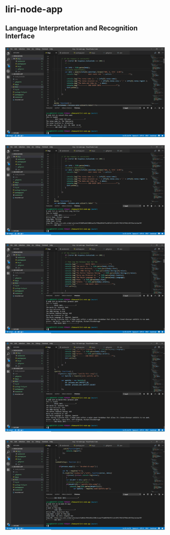 # liri-node-app
## Language Interpretation and Recognition Interface
### ![screenshot1](images/2018-10-20.png)
### ![screenshot2](images/2018-10-20%20(1).png)
### ![screenshot3](images/2018-10-20%20(2).png)
### ![screenshot4](images/2018-10-20%20(3).png)
### ![screenshot5](images/2018-10-20%20(4).png)
